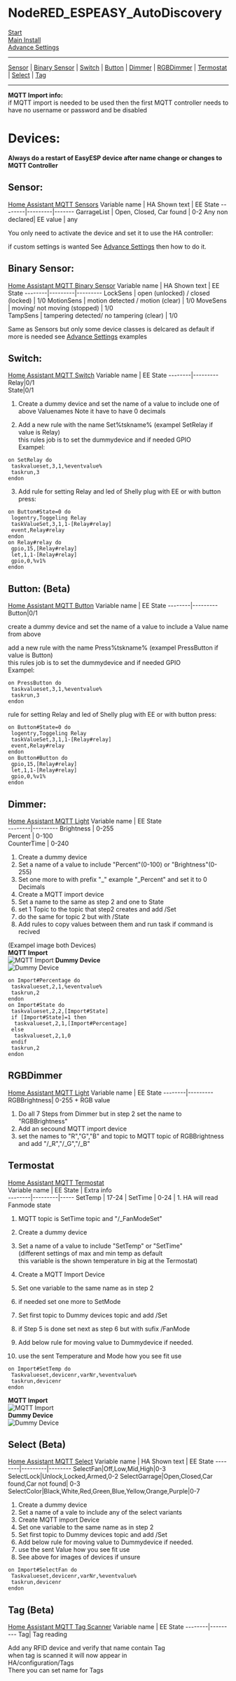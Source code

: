 # NodeRED_ESPEASY_AutoDiscovery  
[Start](README.md)  
[Main Install](MainInstall.md)<!--[Start](Readme.md)  -->  
[Advance Settings](Advance.md)  

---

[Sensor](#sensor) | [Binary Sensor](#binary-sensor) | [Switch](#switch) | [Button](#button-beta) | [Dimmer](#dimmer) | [RGBDimmer](#rgbdimmer) | [Termostat](#termostat) | [Select](#select-beta) | [Tag](#tag-beta)

---

**MQTT Import info:**  
if MQTT import is needed to be used then the first MQTT controller needs to have no username or password and be disabled



# Devices:
**Always do a restart of EasyESP device after name change or changes to MQTT Controller**

## Sensor:
[Home Assistant MQTT Sensors](https://www.home-assistant.io/integrations/sensor.mqtt/)
Variable name | HA Shown text | EE State
--------|---------|-------
GarrageList | Open, Closed, Car found | 0-2
Any non declared| EE value | any  

You only need to activate the device and set it to use the HA controller:

if custom settings is wanted See [Advance Settings](Advance.md) then how to do it.



## Binary Sensor:
[Home Assistant MQTT Binary Sensor](https://www.home-assistant.io/integrations/binary_sensor.mqtt/)
Variable name | HA Shown text | EE State
--------|---------|---------
LockSens | open (unlocked) / closed (locked) | 1/0
MotionSens | motion detected / motion (clear) | 1/0
MoveSens | moving/ not moving (stopped) | 1/0  
TampSens | tampering detected/ no tampering (clear) | 1/0

Same as Sensors but only some device classes is delcared as default if more is needed see [Advance Settings](Advance.md) 
examples

## Switch:
[Home Assistant MQTT Switch](https://www.home-assistant.io/integrations/switch.mqtt/) 
Variable name | EE State
--------|---------
Relay|0/1  
State|0/1  
1. Create a dummy device and set the name of a value to include one of above Valuenames
Note it have to have 0 decimals

2. Add a new rule with the name Set%tskname% (exampel SetRelay if value is Relay)   
this rules job is to set the dummydevice and if needed GPIO  
Exampel:  
```
on SetRelay do
 taskvalueset,3,1,%eventvalue%
 taskrun,3
endon
```
3. Add rule for setting Relay and led of Shelly plug with EE or with button press:
```
on Button#State=0 do
 logentry,Toggeling Relay
 taskValueSet,3,1,1-[Relay#relay]
 event,Relay#relay
endon
on Relay#relay do
 gpio,15,[Relay#relay]
 let,1,1-[Relay#relay]
 gpio,0,%v1%
endon
```


## Button: (Beta)
[Home Assistant MQTT Button](https://www.home-assistant.io/integrations/button.mqtt/)
Variable name | EE State
--------|---------
Button|0/1  

create a dummy device and set the name of a value to include a Value name from above

add a new rule with the name Press%tskname% (exampel PressButton if value is Button)   
this rules job is to set the dummydevice and if needed GPIO  
Exampel:  
```
on PressButton do
 taskvalueset,3,1,%eventvalue%
 taskrun,3
endon
```
rule for setting Relay and led of Shelly plug with EE or with button press:
```
on Button#State=0 do
 logentry,Toggeling Relay
 taskValueSet,3,1,1-[Relay#relay]
 event,Relay#relay
endon
on Button#Button do
 gpio,15,[Relay#relay]
 let,1,1-[Relay#relay]
 gpio,0,%v1%
endon
```


## Dimmer:
[Home Assistant MQTT Light](https://www.home-assistant.io/integrations/light.mqtt/)
Variable name | EE State  
--------|---------
Brightness | 0-255  
Percent | 0-100  
CounterTime | 0-240  

1. Create a dummy device 
2. Set a name of a value to include "Percent"(0-100) or "Brightness"(0-255)
3. Set one more to with prefix "_" example "_Percent" and set it to 0 Decimals
3. Create a MQTT import device
4. Set a name to the same as step 2 and one to State
5. set 1 Topic to the topic that step2 creates and add /Set
6. do the same for topic 2 but with /State
7. Add rules to copy values between them and run task if command is recived  

(Exampel image both Devices)  
**MQTT Import**  
![MQTT Import](PNG/Dimmer_MQTTImport.PNG)
**Dummy Device**  
![Dummy Device](PNG/Dimmer_DummyDevice.PNG)
```
on Import#Percentage do
 taskvalueset,2,1,%eventvalue%
 taskrun,2
endon
on Import#State do
 taskvalueset,2,2,[Import#State]
 if [Import#State]=1 then
  taskvalueset,2,1,[Import#Percentage]
 else
  taskvalueset,2,1,0
 endif
 taskrun,2
endon
```

## RGBDimmer
[Home Assistant MQTT Light](https://www.home-assistant.io/integrations/light.mqtt/)
Variable name | EE State
--------|---------
RGBBrightness| 0-255 + RGB value  

1. Do all 7 Steps from Dimmer but in step 2 set the name to "RGBBrightness"
2. Add an secound MQTT import device
3. set the names to "R","G","B" and topic to MQTT topic of RGBBrightness and add "/_R","/_G","/_B"


## Termostat 
[Home Assistant MQTT Termostat](https://www.home-assistant.io/integrations/climate.mqtt/)  
Variable name | EE State | Extra info  
--------|---------|-----
SetTemp | 17-24 |
SetTime | 0-24 | 1. HA will read Fanmode state  

1. MQTT topic is SetTime topic and "/_FanModeSet"

1. Create a dummy device 
2. Set a name of a value to include "SetTemp" or "SetTime"  
(different settings of max and min temp as default  
this variable is the shown temperature in big at the Termostat)
3. Create a MQTT Import Device
4. Set one variable to the same name as in step 2
5. if needed set one more to SetMode
6. Set first topic to Dummy devices topic and add /Set
7. if Step 5 is done  set next as step 6 but with sufix /FanMode
8. Add below rule for moving value to Dummydevice if needed.
9. use the sent Temperature and Mode how you see fit use
```
on Import#SetTemp do
 Taskvalueset,devicenr,varNr,%eventvalue%
 taskrun,devicenr
endon 
```
**MQTT Import**  
![MQTT Import](PNG/Termostat_MQTTImport.PNG)  
**Dummy Device**  
![Dummy Device](PNG/Termostat_DummyDevice.PNG)  



## Select (Beta)
[Home Assistant MQTT Select](https://www.home-assistant.io/integrations/select.mqtt/)
Variable name | HA Shown text | EE State
--------|---------|--------
SelectFan|Off,Low,Mid,High|0-3
SelectLock|Unlock,Locked,Armed,0-2
SelectGarrage|Open,Closed,Car found,Car not found| 0-3
SelectColor|Black,White,Red,Green,Blue,Yellow,Orange,Purple|0-7

1. Create a dummy device
2. Set a name of a vale to include any of the select variants
3. Create MQTT import Device
4. Set one variable to the same name as in step 2
5. Set first topic to Dummy devices topic and add /Set
6. Add below rule for moving value to Dummydevice if needed. 
7. use the sent Value how you see fit use
8. See above for images of devices if unsure
```
on Import#SelectFan do
 Taskvalueset,devicenr,varNr,%eventvalue%
 taskrun,devicenr
endon 
```


## Tag (Beta)
[Home Assistant MQTT Tag Scanner](https://www.home-assistant.io/integrations/tag.mqtt/)
Variable name | EE State
--------|---------
Tag| Tag reading

Add any RFID device and verify that name contain Tag  
when tag is scanned it will now appear in  
HA/configuration/Tags  
There you can set name for Tags 
